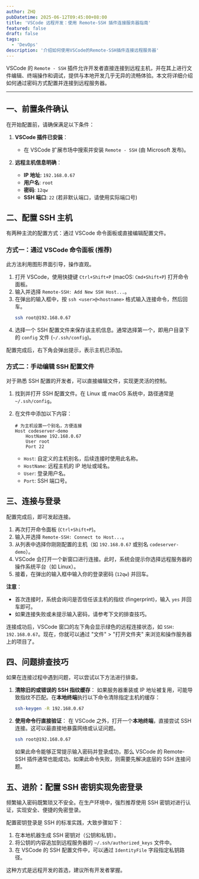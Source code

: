 ```yaml
---
author: ZHQ
pubDatetime: 2025-06-12T09:45:00+08:00
title: 'VSCode 远程开发：使用 Remote-SSH 插件连接服务器指南'
featured: false
draft: false
tags:
  - 'DevOps'
description: '介绍如何使用VSCode的Remote-SSH插件连接远程服务器'
---
```


VSCode 的 `Remote - SSH` 插件允许开发者直接连接到远程主机，并在其上进行文件编辑、终端操作和调试，提供与本地开发几乎无异的流畅体验。本文将详细介绍如何通过密码方式配置并连接到远程服务器。

---

## 一、前置条件确认

在开始配置前，请确保满足以下条件：

1.  **VSCode 插件已安装**：
    *   在 VSCode 扩展市场中搜索并安装 `Remote - SSH` (由 Microsoft 发布)。

2.  **远程主机信息明确**：
    *   **IP 地址**: `192.168.0.67`
    *   **用户名**: `root`
    *   **密码**: `12qw`
    *   **SSH 端口**: `22` (若非默认端口，请使用实际端口号)

## 二、配置 SSH 主机

有两种主流的配置方式：通过 VSCode 命令面板或直接编辑配置文件。

### 方式一：通过 VSCode 命令面板 (推荐)

此方法利用图形界面引导，操作直观。

1.  打开 VSCode，使用快捷键 `Ctrl+Shift+P` (macOS: `Cmd+Shift+P`) 打开命令面板。
2.  输入并选择 `Remote-SSH: Add New SSH Host...`。
3.  在弹出的输入框中，按 `ssh <user>@<hostname>` 格式输入连接命令，然后回车。
    ```bash
    ssh root@192.168.0.67
    ```
4.  选择一个 SSH 配置文件来保存该主机信息。通常选择第一个，即用户目录下的 `config` 文件 (`~/.ssh/config`)。

配置完成后，右下角会弹出提示，表示主机已添加。

### 方式二：手动编辑 SSH 配置文件

对于熟悉 SSH 配置的开发者，可以直接编辑文件，实现更灵活的控制。

1.  找到并打开 SSH 配置文件。在 Linux 或 macOS 系统中，路径通常是 `~/.ssh/config`。
2.  在文件中添加以下内容：

    ```ssh-config
    # 为主机设置一个别名，方便连接
    Host codeserver-demo
        HostName 192.168.0.67
        User root
        Port 22
    ```
    *   `Host`: 自定义的主机别名，后续连接时使用此名称。
    *   `HostName`: 远程主机的 IP 地址或域名。
    *   `User`: 登录用户名。
    *   `Port`: SSH 端口号。

## 三、连接与登录

配置完成后，即可发起连接。

1.  再次打开命令面板 (`Ctrl+Shift+P`)。
2.  输入并选择 `Remote-SSH: Connect to Host...`。
3.  从列表中选择你刚刚配置的主机（如 `192.168.0.67` 或别名 `codeserver-demo`）。
4.  VSCode 会打开一个新窗口进行连接。此时，系统会提示你选择远程服务器的操作系统平台（如 Linux）。
5.  接着，在弹出的输入框中输入你的登录密码 (`12qw`) 并回车。

**注意**：
*   首次连接时，系统会询问是否信任该主机的指纹 (fingerprint)，输入 `yes` 并回车即可。
*   如果连接失败或未提示输入密码，请参考下文的排查技巧。

连接成功后，VSCode 窗口的左下角会显示绿色的远程连接状态，如 `SSH: 192.168.0.67`。现在，你就可以通过 "文件" > "打开文件夹" 来浏览和操作服务器上的项目了。

## 四、问题排查技巧

如果在连接过程中遇到问题，可以尝试以下方法进行排查。

1.  **清除旧的或错误的 SSH 指纹缓存**：
    如果服务器重装或 IP 地址被复用，可能导致指纹不匹配。在**本地终端**执行以下命令清除指定主机的缓存：
    ```bash
    ssh-keygen -R 192.168.0.67
    ```

2.  **使用命令行直接验证**：
    在 VSCode 之外，打开一个**本地终端**，直接尝试 SSH 连接。这可以最直接地暴露网络或认证问题。
    ```bash
    ssh root@192.168.0.67
    ```
    如果此命令能够正常提示输入密码并登录成功，那么 VSCode 的 Remote-SSH 插件通常也能成功。如果此命令失败，则需要先解决底层的 SSH 连接问题。

## 五、进阶：配置 SSH 密钥实现免密登录

频繁输入密码既繁琐又不安全。在生产环境中，强烈推荐使用 SSH 密钥对进行认证，实现安全、便捷的免密登录。

配置密钥登录是 SSH 的标准实践，大致步骤如下：
1.  在本地机器生成 SSH 密钥对（公钥和私钥）。
2.  将公钥的内容追加到远程服务器的 `~/.ssh/authorized_keys` 文件中。
3.  在 VSCode 的 SSH 配置文件中，可以通过 `IdentityFile` 字段指定私钥路径。

这种方式是远程开发的首选，建议所有开发者掌握。